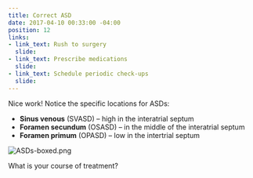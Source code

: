 ```yaml
---
title: Correct ASD
date: 2017-04-10 00:33:00 -04:00
position: 12
links:
- link_text: Rush to surgery
  slide: 
- link_text: Prescribe medications
  slide: 
- link_text: Schedule periodic check-ups
  slide: 
---
```


Nice work! Notice the specific locations for ASDs:

* **Sinus venous** (SVASD) – high in the interatrial septum
* **Foramen secundum** (OSASD) – in the middle of the interatrial septum
* **Foramen primum** (OPASD) – low in the intertrial septum

![ASDs-boxed.png](/uploads/ASDs-boxed.png)

What is your course of treatment?